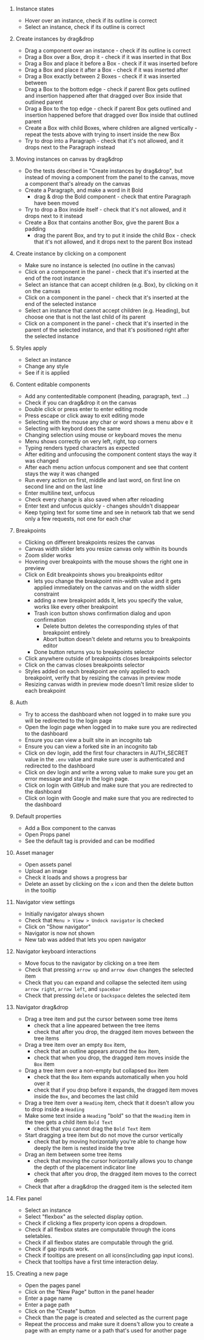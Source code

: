 1. Instance states

   - Hover over an instance, check if its outline is correct
   - Select an instance, check if its outline is correct

1. Create instances by drag&drop

   - Drag a component over an instance - check if its outline is correct
   - Drag a Box over a Box, drop it - check if it was inserted in that Box
   - Drag a Box and place it before a Box - check if it was inserted before
   - Drag a Box and place it after a Box - check if it was inserted after
   - Drag a Box exactly between 2 Boxes - check if it was inserted between
   - Drag a Box to the bottom edge - check if parent Box gets outlined and insertion happened after that dragged over Box inside that outlined parent
   - Drag a Box to the top edge - check if parent Box gets outlined and insertion happened before that dragged over Box inside that outlined parent
   - Create a Box with child Boxes, where children are aligned vertically - repeat the tests above with trying to insert inside the new Box
   - Try to drop into a Paragraph - check that it's not allowed, and it drops next to the Paragraph instead

1. Moving instances on canvas by drag&drop

   - Do the tests described in "Create instances by drag&drop",
     but instead of moving a component from the panel to the canvas,
     move a component that's already on the canvas
   - Create a Paragraph, and make a word in it Bold
     - drag & drop the Bold component - check that entire Paragraph have been moved
   - Try to drop a Box inside itself - check that it's not allowed, and it drops next to it instead
   - Create a Box that contains another Box, give the parent Box a padding
     - drag the parent Box, and try to put it inside the child Box - check that it's not allowed, and it drops next to the parent Box instead

1. Create instance by clicking on a component

   - Make sure no instance is selected (no outline in the canvas)
   - Click on a component in the panel - check that it's inserted at the end of the root instance
   - Select an istance that can accept children (e.g. Box), by clicking on it on the canvas
   - Click on a component in the panel - check that it's inserted at the end of the selected instance
   - Select an instance that cannot accept children (e.g. Heading), but choose one that is not the last child of its parent
   - Click on a component in the panel - check that it's inserted in the parent of the selected instance, and that it's positioned right after the selected instance

1. Styles apply

   - Select an instance
   - Change any style
   - See if it is applied

1. Content editable components

   - Add any contenteditable component (heading, paragraph, text ...)
   - Check if you can drag&drop it on the canvas
   - Double click or press enter to enter editing mode
   - Press escape or click away to exit editing mode
   - Selecting with the mouse any char or word shows a menu abov
     e it
   - Selecting with keybord does the same
   - Changing selection using mouse or keyboard moves the menu
   - Menu shows correctly on very left, right, top corners
   - Typing renders typed characters as expected
   - After editing and unfocusing the component content stays the way it was changed
   - After each menu action unfocus component and see that content stays the way it was changed
   - Run every action on first, middle and last word, on first line on second line and on the last line
   - Enter multiline text, unfocus
   - Check every change is also saved when after reloading
   - Enter text and unfocus quickly - changes shouldn't disappear
   - Keep typing text for some time and see in network tab that we send only a few requests, not one for each char

1. Breakpoints

   - Clicking on different breakpoints resizes the canvas
   - Canvas width slider lets you resize canvas only within its bounds
   - Zoom slider works
   - Hovering over breakpoints with the mouse shows the right one in preview
   - Click on Edit breakpoints shows you breakpoints editor
     - lets you change the breakpoint min-width value and it gets applied immediately on the canvas and on the width slider constraint
     - adding a new breakpoint adds it, lets you specify the value, works like every other breakpoint
     - Trash icon button shows confirmation dialog and upon confirmation
       - Delete button deletes the corresponding styles of that breakpoint entirely
       - Abort button doesn't delete and returns you to breakpoints editor
     - Done button returns you to breakpoints selector
   - Click anywhere outside of breakpoints closes breakpoints selector
   - Click on the canvas closes breakpoints selector
   - Styles added on each breakpoint are only applied to each breakpoint, verify that by resizing the canvas in preview mode
   - Resizing canvas width in preview mode doesn't limit resize slider to each breakpoint

1. Auth

   - Try to access the dashboard when not logged in to make sure you will be redirected to the login page
   - Open the login page when logged in to make sure you are redirected to the dashboard
   - Ensure you can view a built site in an incognito tab
   - Ensure you can view a forked site in an incognito tab
   - Click on dev login, add the first four characters in AUTH_SECRET value in the `.env` value and make sure user is authenticated and redirected to the dashboard
   - Click on dev login and write a wrong value to make sure you get an error message and stay in the login page.
   - Click on login with GitHub and make sure that you are redirected to the dashboard
   - Click on login with Google and make sure that you are redirected to the dashboard

1. Default properties

   - Add a Box component to the canvas
   - Open Props panel
   - See the default tag is provided and can be modified

1. Asset manager

   - Open assets panel
   - Upload an image
   - Check it loads and shows a progress bar
   - Delete an asset by clicking on the `x` icon and then the delete button in the tooltip

1. Navigator view settings

   - Initially navigator always shown
   - Check that `Menu > View > Undock navigator` is checked
   - Click on "Show navigator"
   - Navigator is now not shown
   - New tab was added that lets you open navigator

1. Navigator keyboard interactions

   - Move focus to the navigator by clicking on a tree item
   - Check that pressing `arrow up` and `arrow down` changes the selected item
   - Check that you can expand and collapse the selected item using `arrow right`, `arrow left`, and `spacebar`
   - Check that pressing `delete` or `backspace` deletes the selected item

1. Navigator drag&drop

   - Drag a tree item and put the cursor between some tree items
     - check that a line appeared between the tree items
     - check that after you drop, the dragged item moves between the tree items
   - Drag a tree item over an empty `Box` item,
     - check that an outline appears around the `Box` item,
     - check that when you drop, the dragged item moves inside the `Box` item
   - Drag a tree item over a non-empty but collapsed `Box` item
     - check that the `Box` item expands automatically when you hold over it
     - check that if you drop before it expands, the dragged item moves inside the `Box`, and becomes the last child
   - Drag a tree item over a `Heading` item, check that it doesn't allow you to drop inside a `Heading`
   - Make some text inside a `Heading` "bold" so that the `Heading` item in the tree gets a child item `Bold Text`
     - check that you cannot drag the `Bold Text` item
   - Start dragging a tree item but do not move the cursor vertically
     - check that by moving horizontally you're able to change how deeply the item is nested inside the tree
   - Drag an item between some tree items
     - check that moving the cursor horizontally allows you to change the depth of the placement indicator line
     - check that after you drop, the dragged item moves to the correct depth
   - Check that after a drag&drop the dragged item is the selected item

1. Flex panel

   - Select an instance
   - Select "flexbox" as the selected display option.
   - Check if clicking a flex property icon opens a dropdown.
   - Check if all flexbox states are computable through the icons seletables.
   - Check if all flexbox states are computable through the grid.
   - Check if gap inputs work.
   - Check if tooltips are present on all icons(including gap input icons).
   - Check that tooltips have a first time interaction delay.

1. Creating a new page

   - Open the pages panel
   - Click on the "New Page" button in the panel header
   - Enter a page name
   - Enter a page path
   - Click on the "Create" button
   - Check than the page is created and selected as the current page
   - Repeat the proccess and make sure it doens't allow you to create a page with an empty name or a path that's used for another page
